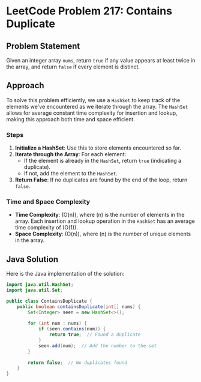 # LeetCode Problem 217: Contains Duplicate

## Problem Statement

Given an integer array `nums`, return `true` if any value appears at least twice in the array, and return `false` if every element is distinct.

## Approach

To solve this problem efficiently, we use a `HashSet` to keep track of the elements we've encountered as we iterate through the array. The `HashSet` allows for average constant time complexity for insertion and lookup, making this approach both time and space efficient.

### Steps

1. **Initialize a HashSet**: Use this to store elements encountered so far.
2. **Iterate through the Array**: For each element:
   - If the element is already in the `HashSet`, return `true` (indicating a duplicate).
   - If not, add the element to the `HashSet`.
3. **Return False**: If no duplicates are found by the end of the loop, return `false`.

### Time and Space Complexity

- **Time Complexity**: \(O(n)\), where \(n\) is the number of elements in the array. Each insertion and lookup operation in the `HashSet` has an average time complexity of \(O(1)\).
- **Space Complexity**: \(O(n)\), where \(n\) is the number of unique elements in the array.

## Java Solution

Here is the Java implementation of the solution:

```java
import java.util.HashSet;
import java.util.Set;

public class ContainsDuplicate {
    public boolean containsDuplicate(int[] nums) {
        Set<Integer> seen = new HashSet<>();
        
        for (int num : nums) {
            if (seen.contains(num)) {
                return true;  // Found a duplicate
            }
            seen.add(num);  // Add the number to the set
        }
        
        return false;  // No duplicates found
    }
}
